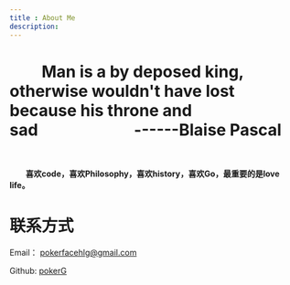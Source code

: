 ```yaml
---
title : About Me
description:
---
```



&emsp;&emsp;Man is a by deposed king, otherwise wouldn't have lost because his throne and sad&emsp;&emsp;&emsp;&emsp;&emsp;&emsp;------Blaise Pascal
===

&emsp;&emsp;

&emsp;&emsp;**喜欢code，喜欢Philosophy，喜欢history，喜欢Go，最重要的是love life。**

联系方式
===
Email： pokerfacehlg@gmail.com

Github: [pokerG](http://github.com/pokerG)

